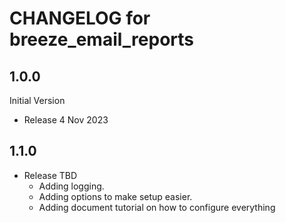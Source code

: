 # CHANGELOG for breeze_email_reports

## 1.0.0
Initial Version
* Release 4 Nov 2023

## 1.1.0
* Release TBD
  * Adding logging.
  * Adding options to make setup easier.
  * Adding document tutorial on how to configure everything
